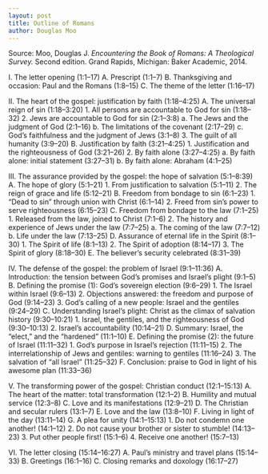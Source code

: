 ```yaml
---
layout: post
title: Outline of Romans
author: Douglas Moo
---
```


Source: Moo, Douglas J. *Encountering the Book of Romans: A Theological Survey.* Second edition. Grand Rapids, Michigan: Baker Academic, 2014.

I.	The letter opening (1:1–17)
	A.	Prescript (1:1–7)
	B.	Thanksgiving and occasion: Paul and the Romans (1:8–15)
	C.	The theme of the letter (1:16–17)

II.	The heart of the gospel: justification by faith
(1:18–4:25)
	A.	The universal reign of sin (1:18–3:20)
		1.	All persons are accountable to God for sin (1:18–32)
		2.	Jews are accountable to God for sin (2:1–3:8)
			a.	The Jews and the judgment of God (2:1–16)
			b.	The limitations of the covenant (2:17–29)
			c.	God’s faithfulness and the judgment of Jews (3:1–8)
		3.	The guilt of all humanity (3:9–20)
	B.	Justification by faith (3:21–4:25)
		1.	Justification and the righteousness of God (3:21–26)
		2.	By faith alone (3:27–4:25)
			a.	By faith alone: initial statement (3:27–31)
			b.	By faith alone: Abraham (4:1–25)

III.	The assurance provided by the gospel: the hope of salvation (5:1–8:39)
	A.	The hope of glory (5:1–21)
		1.	From justification to salvation (5:1–11)
		2.	The reign of grace and life (5:12–21)
	B.	Freedom from bondage to sin (6:1–23)
		1.	“Dead to sin” through union with Christ (6:1–14)
		2.	Freed from sin’s power to serve righteousness (6:15–23)
	C.	Freedom from bondage to the law (7:1–25)
		1.	Released from the law, joined to Christ (7:1–6)
		2.	The history and experience of Jews under the law (7:7–25)
			a.	The coming of the law (7:7–12)
			b.	Life under the law (7:13–25)
	D.	Assurance of eternal life in the Spirit (8:1–30)
		1.	The Spirit of life (8:1–13)
		2.	The Spirit of adoption (8:14–17)
		3.	The Spirit of glory (8:18–30)
	E.	The believer’s security celebrated (8:31–39)

IV.	The defense of the gospel: the problem of Israel (9:1–11:36)
	A.	Introduction: the tension between God’s promises and Israel’s plight (9:1–5)
	B.	Defining the promise (1): God’s sovereign election (9:6–29)
		1.	The Israel within Israel (9:6–13)
		2.	Objections answered: the freedom and purpose of God (9:14–23)
		3.	God’s calling of a new people: Israel and the gentiles (9:24–29)
	C.	Understanding Israel’s plight: Christ as the climax of salvation history (9:30–10:21)
		1.	Israel, the gentiles, and the righteousness of God (9:30–10:13)
		2.	Israel’s accountability (10:14–21)
	D.	Summary: Israel, the “elect,” and the “hardened” (11:1–10)
	E.	Defining the promise (2): the future of Israel (11:11–32)
		1.	God’s purpose in Israel’s rejection (11:11–15)
		2.	The interrelationship of Jews and gentiles: warning to gentiles (11:16–24)
		3.	The salvation of “all Israel” (11:25–32)
	F.	Conclusion: praise to God in light of his awesome plan (11:33–36)

V.	The transforming power of the gospel: Christian conduct (12:1–15:13)
	A.	The heart of the matter: total transformation (12:1–2)
	B.	Humility and mutual service (12:3–8)
	C.	Love and its manifestations (12:9–21)
	D.	The Christian and secular rulers (13:1–7)
	E.	Love and the law (13:8–10)
	F.	Living in light of the day (13:11–14)
	G.	A plea for unity (14:1–15:13)
		1.	Do not condemn one another! (14:1–12)
		2.	Do not cause your brother or sister to stumble! (14:13–23)
		3.	Put other people first! (15:1–6)
		4.	Receive one another! (15:7–13)

VI. The letter closing (15:14–16:27)
	A.	Paul’s ministry and travel plans (15:14–33)
	B.	Greetings (16:1–16)
	C.	Closing remarks and doxology (16:17–27)

